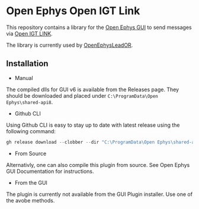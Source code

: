 # Open Ephys Open IGT Link

This repository contains a library for the [Open Ephys GUI](https://github.com/open-ephys/plugin-GUI) to send messages via [Open IGT LINK](http://openigtlink.org/). 

The library is currently used by [OpenEphysLeadOR](https://github.com/netstim/OpenEphysLeadOR).

## Installation

- Manual

The compiled dlls for GUI v6 is available from the Releases page. They should be downloaded and placed under `C:\ProgramData\Open Ephys\shared-api8`.

- Github CLI

Using Github CLI is easy to stay up to date with latest release using the following command:

```PowerShell
gh release download --clobber --dir "C:\ProgramData\Open Ephys\shared-api8" --pattern *.dll --repo netstim/OpenEphysIGTLink
```

- From Source

Alternativly, one can also compile this plugin from source. See Open Ephys GUI Documentation for instructions.

- From the GUI

The plugin is currently not available from the GUI Plugin installer. Use one of the avobe methods.